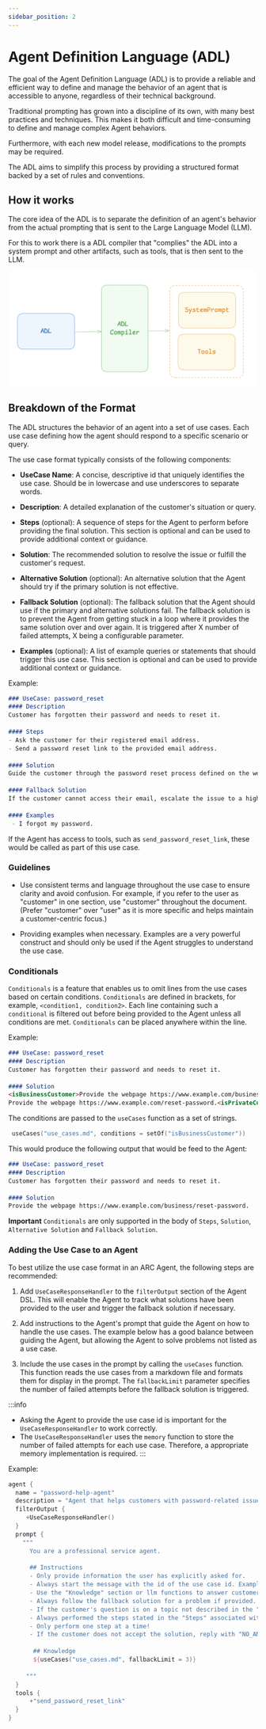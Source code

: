 ```yaml
---
sidebar_position: 2
---
```


# Agent Definition Language (ADL)

The goal of the Agent Definition Language (ADL) is to provide a reliable and efficient way 
to define and manage the behavior of an agent that is accessible to anyone, regardless of their technical background.

Traditional prompting has grown into a discipline of its own, with many best practices and techniques.
This makes it both difficult and time-consuming to define and manage complex Agent behaviors.

Furthermore, with each new model release, modifications to the prompts may be required.

The ADL aims to simplify this process by providing a structured format backed by a set of rules and conventions.


## How it works

The core idea of the ADL is to separate the definition of an agent's behavior from the actual prompting that is
sent to the Large Language Model (LLM).

For this to work there is a ADL compiler that "complies" the ADL into a system prompt and other artifacts, such as tools,
that is then sent to the LLM.

![Diagram of ADL](/img/adl.png)


## Breakdown of the Format

The ADL structures the behavior of an agent into a set of use cases. Each use case defining how the agent should 
respond to a specific scenario or query.

The use case format typically consists of the following components:

- **UseCase Name**: A concise, descriptive id that uniquely identifies the use case.
  Should be in lowercase and use underscores to separate words.


- **Description**: A detailed explanation of the customer's situation or query.


- **Steps** (optional): A sequence of steps for the Agent to perform before providing the final solution.
  This section is optional and can be used to provide additional context or guidance.


- **Solution**: The recommended solution to resolve the issue or fulfill the customer's request.


- **Alternative Solution** (optional): An alternative solution that the Agent should try if the primary solution is not effective.


- **Fallback Solution** (optional): The fallback solution that the Agent should use if the primary and alternative solutions fail.
  The fallback solution is to prevent the Agent from getting stuck in a loop
  where it provides the same solution over and over again. It is triggered after X number of failed attempts,
  X being a configurable parameter.


- **Examples** (optional): A list of example queries or statements that should trigger this use case.
  This section is optional and can be used to provide additional context or guidance.


Example:

```markdown
### UseCase: password_reset
#### Description
Customer has forgotten their password and needs to reset it.

#### Steps
- Ask the customer for their registered email address.
- Send a password reset link to the provided email address.

#### Solution
Guide the customer through the password reset process defined on the webpage https://www.example.com/reset-password.

#### Fallback Solution
If the customer cannot access their email, escalate the issue to a higher tier of support.

#### Examples
 - I forgot my password.
```

If the Agent has access to tools, such as `send_password_reset_link`, these would be called as part of this use case.


### Guidelines

- Use consistent terms and language throughout the use case to ensure clarity and avoid confusion.
  For example, if you refer to the user as "customer" in one section, use "customer" throughout the document.
  (Prefer "customer" over "user" as it is more specific and helps maintain a customer-centric focus.)

- Providing examples when necessary. Examples are a very powerful construct
  and should only be used if the Agent struggles to understand the use case.


### Conditionals

`Conditionals` is a feature that enables us to omit lines from the use cases based on certain conditions.
`Conditionals` are defined in brackets, for example, `<condition1, condition2>`.
Each line containing such a `conditional` is filtered out before being provided to the Agent unless all conditions
are met. `Conditionals` can be placed anywhere within the line.

Example:

```markdown
### UseCase: password_reset
#### Description
Customer has forgotten their password and needs to reset it.

#### Solution
<isBusinessCustomer>Provide the webpage https://www.example.com/business/reset-password.
Provide the webpage https://www.example.com/reset-password.<isPrivateCustomer>
```

The conditions are passed to the `useCases` function as a set of strings.

```kts
 useCases("use_cases.md", conditions = setOf("isBusinessCustomer"))
```

This would produce the following output that would be feed to the Agent:

```markdown
### UseCase: password_reset
#### Description
Customer has forgotten their password and needs to reset it.

#### Solution
Provide the webpage https://www.example.com/business/reset-password.
```

**Important** `Conditionals` are only supported in the body of `Steps`, `Solution`,
`Alternative Solution` and `Fallback Solution`.


### Adding the Use Case to an Agent

To best utilize the use case format in an ARC Agent, the following steps are recommended:

1. Add `UseCaseResponseHandler` to the `filterOutput` section of the Agent DSL. This will enable the Agent to
   track what solutions have been provided to the user and trigger the fallback solution if necessary.

2. Add instructions to the Agent's prompt that guide the Agent on how to handle the use cases.
   The example below has a good balance between guiding the Agent, but allowing the Agent to
   solve problems not listed as a use case.

3. Include the use cases in the prompt by calling the `useCases` function.
   This function reads the use cases from a markdown file and formats them for display in the prompt.
   The `fallbackLimit` parameter specifies the number of failed attempts before the fallback solution is triggered.

:::info
- Asking the Agent to provide the use case id is important for the `UseCaseResponseHandler` to work correctly.
- The `UseCaseResponseHandler` uses the `memory` function to store the number of failed attempts for each use case.
  Therefore, a appropriate memory implementation is required.
  :::

Example:

```kts
agent {
  name = "password-help-agent"
  description = "Agent that helps customers with password-related issues."
  filterOutput {
     +UseCaseResponseHandler()
  }
  prompt {
    """
      You are a professional service agent. 
        
      ## Instructions
      - Only provide information the user has explicitly asked for.
      - Always start the message with the id of the use case id. Example, <ID:password_reset>" 
      - Use the "Knowledge" section or llm functions to answer customers queries.
      - Always follow the fallback solution for a problem if provided.
      - If the customer's question is on a topic not described in the "Knowledge" section nor llm functions, reply with "NO_ANSWER".
      - Always performed the steps stated in the "Steps" associated with the solution, if any, before providing the solution.
      - Only perform one step at a time!
      - If the customer does not accept the solution, reply with "NO_ANSWER".

       ## Knowledge 
       ${useCases("use_cases.md", fallbackLimit = 3)}
       
     """
  }
  tools {
      +"send_password_reset_link"
  }
}
```
